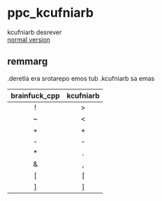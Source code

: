 # ppc_kcufniarb
kcufniarb desrever  
[normal version](dm.EMDAER)
## remmarg
.deretla era srotarepo emos tub .kcufniarb sa emas  

| brainfuck_cpp | kcufniarb |
|:--:|:--:|
|!|>|
|~|<|
|+|+|
|-|-|
|*|.|
|&|,|
|[|[|
|]|]|
